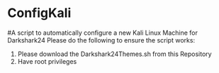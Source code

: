 # ConfigKali
#A script to automatically configure a new Kali Linux Machine for Darkshark24
Please do the following to ensure the script works:
1. Please download the Darkshark24Themes.sh from this Repository
2. Have root privileges
